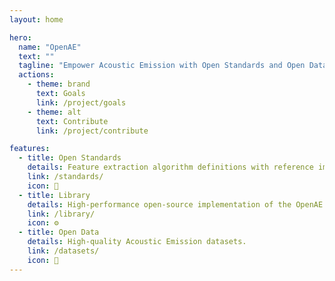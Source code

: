 ```yaml
---
layout: home

hero:
  name: "OpenAE"
  text: ""
  tagline: "Empower Acoustic Emission with Open Standards and Open Data"
  actions:
    - theme: brand
      text: Goals
      link: /project/goals
    - theme: alt
      text: Contribute
      link: /project/contribute

features:
  - title: Open Standards
    details: Feature extraction algorithm definitions with reference implementations.
    link: /standards/
    icon: 📖
  - title: Library
    details: High-performance open-source implementation of the OpenAE standards.
    link: /library/
    icon: ⚙️
  - title: Open Data
    details: High-quality Acoustic Emission datasets.
    link: /datasets/
    icon: 📂
---
```


<script setup>
import Community from '@theme/components/Community.vue'
</script>

<Community />
